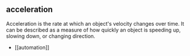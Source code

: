 ## acceleration
Acceleration is the rate at which an object's velocity changes over time. It can be described as a measure of how quickly an object is speeding up, slowing down, or changing direction.


- [[automation]]